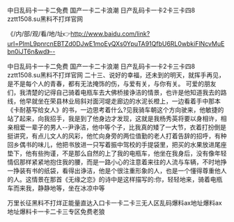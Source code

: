 中日乱码卡一卡二免费
国产一卡二卡浪潮
日产乱码卡一卡2卡三卡四8
zztt1508.su黑料不打烊官网


《/内/部/观/看/地/址👉http://www.baidu.com/link?url=PImL9pnrcnEBTZd0DJwE1moEyQXs0YpuTA91QfbU6RL0wbkiFlNcvMuEbn0iJT6n&wd》--

中日乱码卡一卡二免费
国产一卡二卡浪潮
日产乱码卡一卡2卡三卡四8
zztt1508.su黑料不打烊官网
	二十三、说好的幸福，还未到的明天，就挥手再见，是不是每个人的青春，都有无法掩饰的伤，与爱有关，与你有关。
可爱的朋友们，我清楚的记得自己骑着电瓶车去大佛桥接诤洁的情景，也许是他知道我去的路线，他早就坐在荣县林业局斜对面河堤走廊边的水泥长橙上，一边看着手中那本《卡耐基写给女人》的书，一边思考着什么?见我骑车朝这个方向驶来，他敏捷的站了起来，向我招手，我是到了他身边才发现，这就是我杨秀英将要以身相许，相亲相爱一辈子的男人--尹诤洁，他中等个子，比我真的矮了一大节，衣着打扮倒是挺讲究，有点儿文人的风彩，他忙向身旁的两位值勤的老人打着告辞的招呼，有种回乡偶书的味儿，他把书放进一只写着振中驾校的手提袋里，把买的水果放进尾座垫下，他有些拘谨，不是那么自然的上了我的电瓶车，他坐在我身后，没有像年轻情侣那样紧紧地抱住我的腰，而是一路小心的注意着来往的人流与车辆，不时地挣一挣装有书的纸袋，看得出诤洁，他是个很注重形象的人，也是一个懂得尊重他人的人。这情景在那首《无缘之恋》的诗中是这样描写的:你，轻轻地来，骑着电瓶车而来我，静静地等，坐在冰凉中等





万里长征黑料不打烊正能量直达入口卡一卡二卡三无人区乱码爆料ax地址爆料ax地址爆料卡一卡二卡三专区免费老狼

